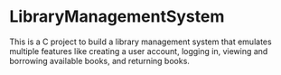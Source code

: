 # LibraryManagementSystem
This is a C project to build a library management system that emulates multiple features like creating a user account, logging in, viewing and borrowing available books, and returning books. 
